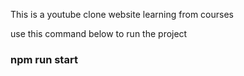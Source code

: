 This is a youtube clone website learning from courses

use this command below to run the project

### npm run start